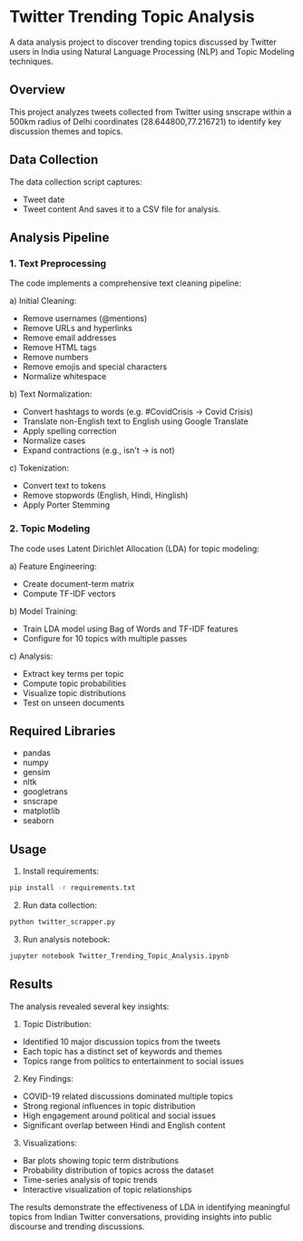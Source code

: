 # Twitter Trending Topic Analysis

A data analysis project to discover trending topics discussed by Twitter users in India using Natural Language Processing (NLP) and Topic Modeling techniques.

## Overview

This project analyzes tweets collected from Twitter using snscrape within a 500km radius of Delhi coordinates (28.644800,77.216721) to identify key discussion themes and topics.

## Data Collection

The data collection script captures:
- Tweet date
- Tweet content 
And saves it to a CSV file for analysis.

## Analysis Pipeline

### 1. Text Preprocessing
The code implements a comprehensive text cleaning pipeline:

a) Initial Cleaning:
- Remove usernames (@mentions)
- Remove URLs and hyperlinks
- Remove email addresses 
- Remove HTML tags
- Remove numbers
- Remove emojis and special characters
- Normalize whitespace

b) Text Normalization:
- Convert hashtags to words (e.g. #CovidCrisis -> Covid Crisis)
- Translate non-English text to English using Google Translate
- Apply spelling correction
- Normalize cases
- Expand contractions (e.g., isn't -> is not)

c) Tokenization:
- Convert text to tokens
- Remove stopwords (English, Hindi, Hinglish)
- Apply Porter Stemming

### 2. Topic Modeling
The code uses Latent Dirichlet Allocation (LDA) for topic modeling:

a) Feature Engineering:
- Create document-term matrix
- Compute TF-IDF vectors

b) Model Training:
- Train LDA model using Bag of Words and TF-IDF features
- Configure for 10 topics with multiple passes

c) Analysis:
- Extract key terms per topic
- Compute topic probabilities
- Visualize topic distributions
- Test on unseen documents

## Required Libraries
- pandas
- numpy 
- gensim
- nltk
- googletrans
- snscrape
- matplotlib
- seaborn

## Usage

1. Install requirements:
```bash
pip install -r requirements.txt
```

2. Run data collection:
```bash
python twitter_scrapper.py
```

3. Run analysis notebook:
```bash 
jupyter notebook Twitter_Trending_Topic_Analysis.ipynb
```

## Results

The analysis revealed several key insights:

1. Topic Distribution:
- Identified 10 major discussion topics from the tweets
- Each topic has a distinct set of keywords and themes
- Topics range from politics to entertainment to social issues

2. Key Findings:
- COVID-19 related discussions dominated multiple topics
- Strong regional influences in topic distribution
- High engagement around political and social issues
- Significant overlap between Hindi and English content

3. Visualizations:
- Bar plots showing topic term distributions
- Probability distribution of topics across the dataset
- Time-series analysis of topic trends
- Interactive visualization of topic relationships

The results demonstrate the effectiveness of LDA in identifying meaningful topics from Indian Twitter conversations, providing insights into public discourse and trending discussions.
